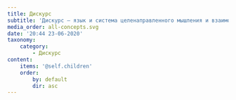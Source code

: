 ```yaml
---
title: Дискурс
subtitle: 'Дискурс — язык и система целенаправленного мышления и взаимодействия людей.'
media_order: all-concepts.svg
date: '20:44 23-06-2020'
taxonomy:
    category:
        - Дискурс
content:
    items: '@self.children'
    order:
        by: default
        dir: asc
---
```

